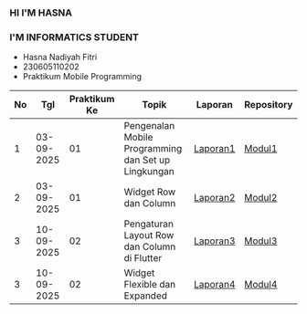 ### HI I'M HASNA
### I'M INFORMATICS STUDENT

- Hasna Nadiyah Fitri
- 230605110202
- Praktikum Mobile Programming

|  No | Tgl   | Praktikum Ke   | Topik  | Laporan   | Repository   |
| ------------ | ------------ | ------------ | ------------ | ------------ | ------------ |
|  1 |  03-09-2025 |  01 | Pengenalan Mobile Programming dan Set up Lingkungan   |  [Laporan1](https://drive.google.com/drive/folders/180fel8FdFKjTFseAjZovF0S5vZNKc8od?usp=sharing "Laporan1") |   [Modul1](https://github.com/hasna102/PraktikumModul1 "Modul1")|
|   2|   03-09-2025|   01|Widget Row dan Column  | [Laporan2](https://drive.google.com/file/d/18BNbAxNezrz_CcFlAXyz0XNTfa0iJWzP/view?usp=drive_link "Laporan2") |  [Modul2](https://github.com/hasna102/PraktikumModul2 "Modul2") |  |
|   3|   10-09-2025|   02|Pengaturan Layout Row dan Column di Flutter  | [Laporan3](https://drive.google.com/drive/folders/1Zho8k7DReHPtA14_Bj3kI3nrjPvVlTFp?usp=sharing "Laporan3") |[Modul3](https://github.com/hasna102/PraktikumModul3 "Modul3")  |  |
|   3|   10-09-2025|   02|Widget Flexible dan Expanded  | [Laporan4](https://drive.google.com/drive/folders/1OYB6py5d8AyNLKcS58NUj_z2PaTtGlCX?usp=sharing "Laporan4")|[Modul4](https://github.com/hasna102/PraktikumModul4 "Modul4")|  |
